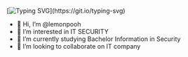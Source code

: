[![Typing SVG](https://readme-typing-svg.demolab.com?font=Fira+Code&pause=1000&color=F7591E&width=435&lines=Hi+there!)](https://git.io/typing-svg)
- 👋 Hi, I’m @lemonpooh
- 👀 I’m interested in IT SECURITY
- 🌱 I’m currently studying Bachelor Information in Security
- 💞️ I’m looking to collaborate on IT company

<!---
lemonpooh/lemonpooh is a ✨ special ✨ repository because its `README.md` (this file) appears on your GitHub profile.
You can click the Preview link to take a look at your changes.
--->

